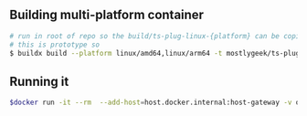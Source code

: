 ## Building multi-platform container

```sh
# run in root of repo so the build/ts-plug-linux-{platform} can be copied in
# this is prototype so
$ buildx build --platform linux/amd64,linux/arm64 -t mostlygeek/ts-plug:owebui-slim -f docker/openwebui/Dockerfile --push .
```

## Running it

```sh
$docker run -it --rm  --add-host=host.docker.internal:host-gateway -v open-webui:/app/backend/data --name open-webui openwebui-plug:slim
```
